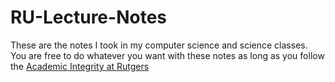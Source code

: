 # RU-Lecture-Notes
These are the notes I took in my computer science and science classes. You are free to do whatever you want with these notes as long as you follow the [Academic Integrity at Rutgers](http://academicintegrity.rutgers.edu/academic-integrity-at-rutgers/)
